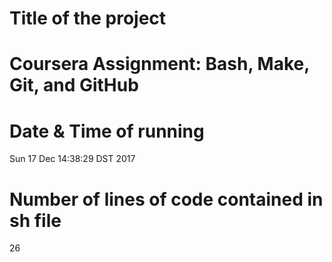 # Title of the project
# Coursera Assignment: Bash, Make, Git, and GitHub
# Date & Time of running
Sun 17 Dec 14:38:29 DST 2017
    
# Number of lines of code contained in sh file
26
